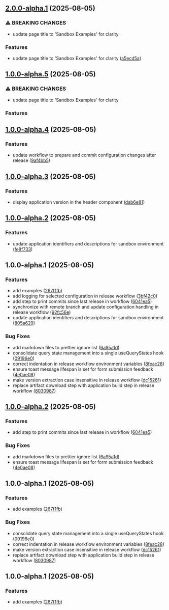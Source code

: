 ## [2.0.0-alpha.1](https://github.com/xBirahim/dt-sandbox/compare/v1.0.0...v2.0.0-alpha.1) (2025-08-05)

### ⚠ BREAKING CHANGES

* update page title to 'Sandbox Examples' for clarity

### Features

* update page title to 'Sandbox Examples' for clarity ([a5ecd5a](https://github.com/xBirahim/dt-sandbox/commit/a5ecd5a1b78513842d48aa76fd74c5e1f289573b))

## [1.0.0-alpha.5](https://github.com/xBirahim/dt-sandbox/compare/v1.0.0-alpha.4...v1.0.0-alpha.5) (2025-08-05)

### ⚠ BREAKING CHANGES

* update page title to 'Sandbox Examples' for clarity

### Features


## [1.0.0-alpha.4](https://github.com/xBirahim/dt-sandbox/compare/v1.0.0-alpha.3...v1.0.0-alpha.4) (2025-08-05)

### Features

* update workflow to prepare and commit configuration changes after release ([9af4bb5](https://github.com/xBirahim/dt-sandbox/commit/9af4bb5ed20330302e126fd3f4193547ffd5e95e))

## [1.0.0-alpha.3](https://github.com/xBirahim/dt-sandbox/compare/v1.0.0-alpha.2...v1.0.0-alpha.3) (2025-08-05)

### Features

* display application version in the header component ([dab6e81](https://github.com/xBirahim/dt-sandbox/commit/dab6e815ff3a3416902081fd152a223bea24cbaa))

## [1.0.0-alpha.2](https://github.com/xBirahim/dt-sandbox/compare/v1.0.0-alpha.1...v1.0.0-alpha.2) (2025-08-05)

### Features

* update application identifiers and descriptions for sandbox environment ([fe8f733](https://github.com/xBirahim/dt-sandbox/commit/fe8f733499b3348594fae6af26418495f6d764d4))

## 1.0.0-alpha.1 (2025-08-05)

### Features

* add examples ([267f1fb](https://github.com/xBirahim/dt-sandbox/commit/267f1fb5a9dbb85f5431a6f73b7a13608b70e594))
* add logging for selected configuration in release workflow ([3bf42c0](https://github.com/xBirahim/dt-sandbox/commit/3bf42c013df6a80f2f86c533b44b05d6edd33958))
* add step to print commits since last release in workflow ([6041ea5](https://github.com/xBirahim/dt-sandbox/commit/6041ea56b7b00311eaebb2f1fb1d43413e9777c7))
* synchronize with remote branch and update configuration handling in release workflow ([92fc56e](https://github.com/xBirahim/dt-sandbox/commit/92fc56eed870d27df6aa15db56f89897e87360e8))
* update application identifiers and descriptions for sandbox environment ([805a629](https://github.com/xBirahim/dt-sandbox/commit/805a629995e263bde236a9e274644b8871207b80))

### Bug Fixes

* add markdown files to prettier ignore list ([6a95a1d](https://github.com/xBirahim/dt-sandbox/commit/6a95a1d2eb5cb9adc90ecddae2c0c4eeb161dad0))
* consolidate query state management into a single useQueryStates hook ([09196e0](https://github.com/xBirahim/dt-sandbox/commit/09196e0f299306f16feeb4101f9631fa92cbb28f))
* correct indentation in release workflow environment variables ([8feac28](https://github.com/xBirahim/dt-sandbox/commit/8feac28eedf971c4092566840809c9929b31276e))
* ensure toast message lifespan is set for form submission feedback ([4e0ae08](https://github.com/xBirahim/dt-sandbox/commit/4e0ae082c2d9b201ea1d109f696fa2ca75e7ae88))
* make version extraction case insensitive in release workflow ([dc15261](https://github.com/xBirahim/dt-sandbox/commit/dc15261d8e938693166fca82a0e0005dcf65fb59))
* replace artifact download step with application build step in release workflow ([8030987](https://github.com/xBirahim/dt-sandbox/commit/80309876cae5e05a6a370729be3bca3fca94f0ba))

## [1.0.0-alpha.2](https://github.com/xBirahim/dt-sandbox/compare/v1.0.0-alpha.1...v1.0.0-alpha.2) (2025-08-05)

### Features

* add step to print commits since last release in workflow ([6041ea5](https://github.com/xBirahim/dt-sandbox/commit/6041ea56b7b00311eaebb2f1fb1d43413e9777c7))

### Bug Fixes

* add markdown files to prettier ignore list ([6a95a1d](https://github.com/xBirahim/dt-sandbox/commit/6a95a1d2eb5cb9adc90ecddae2c0c4eeb161dad0))
* ensure toast message lifespan is set for form submission feedback ([4e0ae08](https://github.com/xBirahim/dt-sandbox/commit/4e0ae082c2d9b201ea1d109f696fa2ca75e7ae88))

## 1.0.0-alpha.1 (2025-08-05)

### Features

* add examples ([267f1fb](https://github.com/xBirahim/dt-sandbox/commit/267f1fb5a9dbb85f5431a6f73b7a13608b70e594))

### Bug Fixes

* consolidate query state management into a single useQueryStates hook ([09196e0](https://github.com/xBirahim/dt-sandbox/commit/09196e0f299306f16feeb4101f9631fa92cbb28f))
* correct indentation in release workflow environment variables ([8feac28](https://github.com/xBirahim/dt-sandbox/commit/8feac28eedf971c4092566840809c9929b31276e))
* make version extraction case insensitive in release workflow ([dc15261](https://github.com/xBirahim/dt-sandbox/commit/dc15261d8e938693166fca82a0e0005dcf65fb59))
* replace artifact download step with application build step in release workflow ([8030987](https://github.com/xBirahim/dt-sandbox/commit/80309876cae5e05a6a370729be3bca3fca94f0ba))

## 1.0.0-alpha.1 (2025-08-05)

### Features

* add examples ([267f1fb](https://github.com/xBirahim/dt-sandbox/commit/267f1fb5a9dbb85f5431a6f73b7a13608b70e594))
